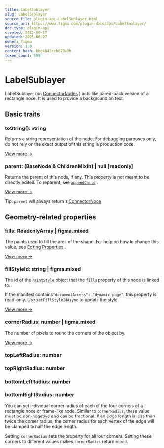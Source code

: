 ```yaml
---
title: LabelSublayer
slug: LabelSublayer
source_file: plugin-api-LabelSublayer.html
source_url: https://www.figma.com/plugin-docs/api/LabelSublayer/
doc_type: plugin-api
created: 2025-06-27
updated: 2025-06-27
owner: figma
version: 1.0
content_hash: bbc4b45ccb679a9b
token_count: 559
---
```

# LabelSublayer

LabelSublayer (on [ConnectorNodes](/plugin-docs/api/ConnectorNode/)
) acts like pared-back version of a rectangle node. It is used to provide a background on text.

## Basic traits

### toString(): string

Returns a string representation of the node. For debugging purposes only, do not rely on the exact output of this string in production code.

[View more →](/plugin-docs/api/properties/nodes-tostring/)

### parent: (BaseNode & ChildrenMixin) | null [readonly]

Returns the parent of this node, if any. This property is not meant to be directly edited. To reparent, see [`appendChild`](/plugin-docs/api/properties/nodes-appendchild/)
.

[View more →](/plugin-docs/api/properties/nodes-parent/)

Tip: `parent` will always return a [ConnectorNode](/plugin-docs/api/ConnectorNode/)

## Geometry-related properties

### fills: ReadonlyArray | figma.mixed

The paints used to fill the area of the shape. For help on how to change this value, see [Editing Properties](/plugin-docs/editing-properties/)
.

[View more →](/plugin-docs/api/properties/nodes-fills/)

### fillStyleId: string | figma.mixed

The id of the [`PaintStyle`](/plugin-docs/api/PaintStyle/)
 object that the [`fills`](/plugin-docs/api/properties/nodes-fills/)
 property of this node is linked to.

If the manifest contains`"documentAccess": "dynamic-page"`, this property is read-only. Use `setFillStyleIdAsync` to update the style.

[View more →](/plugin-docs/api/properties/nodes-fillstyleid/)

### cornerRadius: number | figma.mixed

The number of pixels to round the corners of the object by.

[View more →](/plugin-docs/api/properties/nodes-cornerradius/)

### topLeftRadius: number

### topRightRadius: number

### bottomLeftRadius: number

### bottomRightRadius: number

You can set individual corner radius of each of the four corners of a rectangle node or frame-like node. Similar to `cornerRadius`, these value must be non-negative and can be fractional. If an edge length is less than twice the corner radius, the corner radius for each vertex of the edge will be clamped to half the edge length.

Setting `cornerRadius` sets the property for all four corners. Setting these corners to different values makes `cornerRadius` return `mixed`.